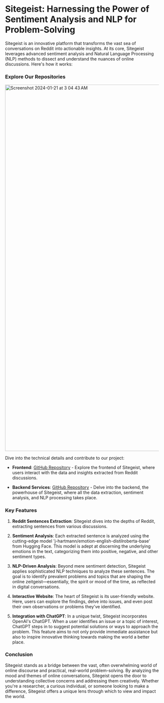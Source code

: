 # Sitegeist: Harnessing the Power of Sentiment Analysis and NLP for Problem-Solving

Sitegeist is an innovative platform that transforms the vast sea of conversations on Reddit into actionable insights. At its core, Sitegeist leverages advanced sentiment analysis and Natural Language Processing (NLP) methods to dissect and understand the nuances of online discussions. Here's how it works:

### Explore Our Repositories

<img width="1200" alt="Screenshot 2024-01-21 at 3 04 43 AM" src="https://github.com/masaishi/Sitegeist/assets/1396267/554d0562-79e1-4047-928b-4c812afaac80">

Dive into the technical details and contribute to our project:

- **Frontend**: [GitHub Repository](https://github.com/masaishi/web_CruzHacks2024) - Explore the frontend of Sitegeist, where users interact with the data and insights extracted from Reddit discussions.

- **Backend Services**: [GitHub Repository](https://github.com/masaishi/api_CruzHacks2024) - Delve into the backend, the powerhouse of Sitegeist, where all the data extraction, sentiment analysis, and NLP processing takes place.



### Key Features

1. **Reddit Sentences Extraction**: Sitegeist dives into the depths of Reddit, extracting sentences from various discussions.

2. **Sentiment Analysis**: Each extracted sentence is analyzed using the cutting-edge model 'j-hartmann/emotion-english-distilroberta-base' from Hugging Face. This model is adept at discerning the underlying emotions in the text, categorizing them into positive, negative, and other sentiment types.

3. **NLP-Driven Analysis**: Beyond mere sentiment detection, Sitegeist applies sophisticated NLP techniques to analyze these sentences. The goal is to identify prevalent problems and topics that are shaping the online zeitgeist—essentially, the spirit or mood of the time, as reflected in digital conversations.

4. **Interactive Website**: The heart of Sitegeist is its user-friendly website. Here, users can explore the findings, delve into issues, and even post their own observations or problems they've identified.

5. **Integration with ChatGPT**: In a unique twist, Sitegeist incorporates OpenAI's ChatGPT. When a user identifies an issue or a topic of interest, ChatGPT steps in to suggest potential solutions or ways to approach the problem. This feature aims to not only provide immediate assistance but also to inspire innovative thinking towards making the world a better place.

### Conclusion

Sitegeist stands as a bridge between the vast, often overwhelming world of online discourse and practical, real-world problem-solving. By analyzing the mood and themes of online conversations, Sitegeist opens the door to understanding collective concerns and addressing them creatively. Whether you're a researcher, a curious individual, or someone looking to make a difference, Sitegeist offers a unique lens through which to view and impact the world.
